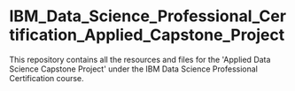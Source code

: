 # IBM_Data_Science_Professional_Certification_Applied_Capstone_Project
This repository contains all the resources and files for the 'Applied Data Science Capstone Project' under the IBM Data Science Professional Certification course.
